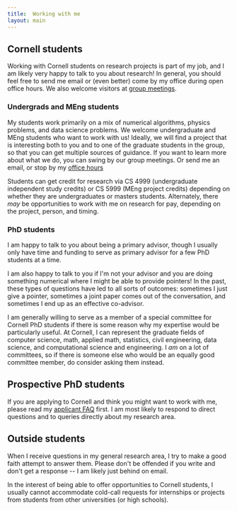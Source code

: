 ```yaml
---
title:  Working with me
layout: main
---
```


## Cornell students

Working with Cornell students on research projects is part of my job, and I am
likely very happy to talk to you about research!  In general, you should feel
free to send me email or (even better) come by my office during open office
hours.  We also welcome visitors at [group meetings](group.html).

### Undergrads and MEng students

My students work primarily on a mix of numerical algorithms, physics problems,
and data science problems.  We welcome undergraduate and MEng students who want
to work with us! Ideally, we will find a project that is interesting both to
you and to one of the graduate students in the group, so that you can get
multiple sources of guidance. If you want to learn more about what we do, you
can swing by our group meetings. Or send me an email, or stop by my
[office hours](hours.html)

Students can get credit for research via CS 4999 (undergraduate independent
study credits) or CS 5999 (MEng project credits) depending on whether they are
undergraduates or masters students.  Alternately, there *may* be opportunities
to work with me on research for pay, depending on the project, person, and
timing.

### PhD students

I am happy to talk to you about being a primary advisor, though I usually only
have time and funding to serve as primary advisor for a few PhD students at a
time.

I am also happy to talk to you if I'm not your advisor and you are doing
something numerical where I might be able to provide pointers!  In the past,
these types of questions have led to all sorts of outcomes: sometimes I just
give a pointer, sometimes a joint paper comes out of the conversation, and
sometimes I end up as an effective co-advisor. 

I am generally willing to serve as a member of a special committee for Cornell
PhD students if there is some reason why my expertise would be particularly
useful. At Cornell, I can represent the graduate fields of computer science,
math, applied math, statistics, civil engineering, data science, and computational science
and engineering.  I *am* on a lot of committees, so if there is someone else
who would be an equally good committee member, do consider asking them instead.

## Prospective PhD students

If you are applying to Cornell and think you might want to work with
me, please read my [applicant FAQ](applicant-faq.html) first.  I am
most likely to respond to direct questions and to queries directly
about my research area.

## Outside students

When I receive questions in my general research area, I try to make a
good faith attempt to answer them.  Please don't be offended if you write
and don't get a response -- I am likely just behind on email.

In the interest of being able to offer opportunities to Cornell students,
I usually cannot accommodate cold-call requests for internships or projects
from students from other universities (or high schools).
